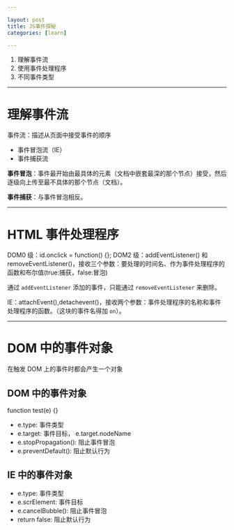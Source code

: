 ```yaml
---

layout: post
title: JS事件探秘
categories: [learn]

---
```


1. 理解事件流
2. 使用事件处理程序
3. 不同事件类型

---

# 理解事件流

事件流：描述从页面中接受事件的顺序

* 事件冒泡流（IE）
* 事件捕获流

**事件冒泡**：事件最开始由最具体的元素（文档中嵌套最深的那个节点）接受，然后逐级向上传至最不具体的那个节点（文档）。

**事件捕获**：与事件冒泡相反。

---

# HTML 事件处理程序

DOM0 级：id.onclick = function() {};
DOM2 级：addEventListener() 和 removeEventListener()，接收三个参数：要处理的时间名、作为事件处理程序的函数和布尔值(true:捕获，false:冒泡)

通过 `addEventListener` 添加的事件，只能通过 `removeEventListener` 来删除。

IE：attachEvent(),detachevent()，接收两个参数：事件处理程序的名称和事件处理程序的函数。（这块的事件名得加 `on`）。

---

# DOM 中的事件对象

在触发 DOM 上的事件时都会产生一个对象

## DOM 中的事件对象

function test(e) {}

* e.type: 事件类型
* e.target: 事件目标， e.target.nodeName
* e.stopPropagation(): 阻止事件冒泡
* e.preventDefault(): 阻止默认行为

## IE 中的事件对象

* e.type: 事件类型
* e.scrElement: 事件目标
* e.cancelBubble(): 阻止事件冒泡
* return false: 阻止默认行为





